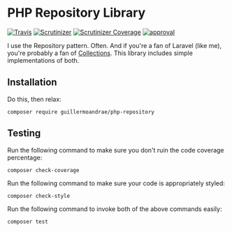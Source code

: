 # PHP Repository Library
[![Travis](https://img.shields.io/travis/guillermoandrae/php-repository-library.svg?style=flat-square)](https://travis-ci.org/guillermoandrae/php-repository-library) [![Scrutinizer](https://img.shields.io/scrutinizer/g/filp/whoops.svg)](https://scrutinizer-ci.com/g/guillermoandrae/php-repository-library/) [![Scrutinizer Coverage](https://img.shields.io/scrutinizer/coverage/g/guillermoandrae/php-repository-library.svg?style=flat-square)](https://scrutinizer-ci.com/g/guillermoandrae/php-repository-library/) [![approval](https://img.shields.io/badge/approved%20by-your%20mom-green.svg?style=flat-square)](https://guillermoandraefisher.com)

I use the Repository pattern. Often. And if you're a fan of Laravel (like me), you're probably a fan of [Collections](https://laravel.com/docs/5.6/collections). This library includes simple implementations of both.

## Installation
Do this, then relax:
```
composer require guillermoandrae/php-repository
```

## Testing
Run the following command to make sure you don't ruin the code coverage percentage:
```
composer check-coverage
```

Run the following command to make sure your code is appropriately styled:
```
composer check-style
```

Run the following command to invoke both of the above commands easily:
```
composer test
```
